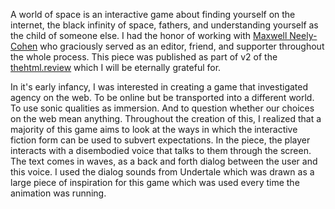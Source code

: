A world of space is an interactive game about finding yourself on the internet, the black infinity of space, fathers, and understanding yourself as the child of someone else. I had the honor of working with [Maxwell Neely-Cohen](https://www.maxy.world/) who graciously served as an editor, friend, and supporter throughout the whole process. This piece was published as part of v2 of the [thehtml.review](https://thehtml.review/) which I will be eternally grateful for.

In it's early infancy, I was interested in creating a game that investigated agency on the web. To be online but be transported into a different world. To use sonic qualities as immersion. And to question whether our choices on the web mean anything. Throughout the creation of this, I realized that a majority of this game aims to look at the ways in which the interactive fiction form can be used to subvert expectations. In the piece, the player interacts with a disembodied voice that talks to them through the screen. The text comes in waves, as a back and forth dialog between the user and this voice. I used the dialog sounds from Undertale which was drawn as a large piece of inspiration for this game which was used every time the animation was running.
